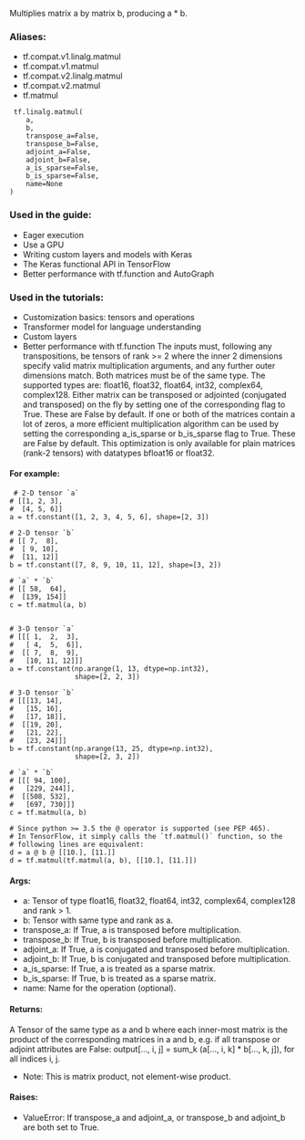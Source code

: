 Multiplies matrix a by matrix b, producing a * b.
### Aliases:
- tf.compat.v1.linalg.matmul
- tf.compat.v1.matmul
- tf.compat.v2.linalg.matmul
- tf.compat.v2.matmul
- tf.matmul

```
 tf.linalg.matmul(
    a,
    b,
    transpose_a=False,
    transpose_b=False,
    adjoint_a=False,
    adjoint_b=False,
    a_is_sparse=False,
    b_is_sparse=False,
    name=None
)
```
### Used in the guide:
- Eager execution
- Use a GPU
- Writing custom layers and models with Keras
- The Keras functional API in TensorFlow
- Better performance with tf.function and AutoGraph
### Used in the tutorials:
- Customization basics: tensors and operations
- Transformer model for language understanding
- Custom layers
- Better performance with tf.function
The inputs must, following any transpositions, be tensors of rank >= 2 where the inner 2 dimensions specify valid matrix multiplication arguments, and any further outer dimensions match.
Both matrices must be of the same type. The supported types are: float16, float32, float64, int32, complex64, complex128.
Either matrix can be transposed or adjointed (conjugated and transposed) on the fly by setting one of the corresponding flag to True. These are False by default.
If one or both of the matrices contain a lot of zeros, a more efficient multiplication algorithm can be used by setting the corresponding a_is_sparse or b_is_sparse flag to True. These are False by default. This optimization is only available for plain matrices (rank-2 tensors) with datatypes bfloat16 or float32.
#### For example:

```
 # 2-D tensor `a`
# [[1, 2, 3],
#  [4, 5, 6]]
a = tf.constant([1, 2, 3, 4, 5, 6], shape=[2, 3])

# 2-D tensor `b`
# [[ 7,  8],
#  [ 9, 10],
#  [11, 12]]
b = tf.constant([7, 8, 9, 10, 11, 12], shape=[3, 2])

# `a` * `b`
# [[ 58,  64],
#  [139, 154]]
c = tf.matmul(a, b)


# 3-D tensor `a`
# [[[ 1,  2,  3],
#   [ 4,  5,  6]],
#  [[ 7,  8,  9],
#   [10, 11, 12]]]
a = tf.constant(np.arange(1, 13, dtype=np.int32),
                shape=[2, 2, 3])

# 3-D tensor `b`
# [[[13, 14],
#   [15, 16],
#   [17, 18]],
#  [[19, 20],
#   [21, 22],
#   [23, 24]]]
b = tf.constant(np.arange(13, 25, dtype=np.int32),
                shape=[2, 3, 2])

# `a` * `b`
# [[[ 94, 100],
#   [229, 244]],
#  [[508, 532],
#   [697, 730]]]
c = tf.matmul(a, b)

# Since python >= 3.5 the @ operator is supported (see PEP 465).
# In TensorFlow, it simply calls the `tf.matmul()` function, so the
# following lines are equivalent:
d = a @ b @ [[10.], [11.]]
d = tf.matmul(tf.matmul(a, b), [[10.], [11.]])
```
#### Args:
- a: Tensor of type float16, float32, float64, int32, complex64, complex128 and rank > 1.
- b: Tensor with same type and rank as a.
- transpose_a: If True, a is transposed before multiplication.
- transpose_b: If True, b is transposed before multiplication.
- adjoint_a: If True, a is conjugated and transposed before multiplication.
- adjoint_b: If True, b is conjugated and transposed before multiplication.
- a_is_sparse: If True, a is treated as a sparse matrix.
- b_is_sparse: If True, b is treated as a sparse matrix.
- name: Name for the operation (optional).
#### Returns:
A Tensor of the same type as a and b where each inner-most matrix is the product of the corresponding matrices in a and b, e.g. if all transpose or adjoint attributes are False:
output[..., i, j] = sum_k (a[..., i, k] * b[..., k, j]), for all indices i, j.
- Note: This is matrix product, not element-wise product.
#### Raises:
- ValueError: If transpose_a and adjoint_a, or transpose_b and adjoint_b are both set to True.
